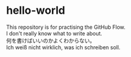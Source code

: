 # hello-world
This repository is for practising the GitHub Flow.  
I don't really know what to write about.  
何を書けばいいのかよくわからない。  
Ich weiß nicht wirklich, was ich schreiben soll.

